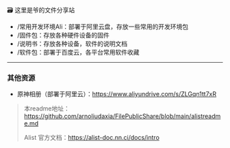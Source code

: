 🗃️ 这里是爷的文件分享站

- /常用开发环境Ali：部署于阿里云盘，存放一些常用的开发环境包
- /固件包：存放各种硬件设备的固件
- /说明书：存放各种设备，软件的说明文档
- /软件包：部署于百度云，各平台常用软件收藏

---

### 其他资源

- 原神相册（部署于阿里云）：https://www.aliyundrive.com/s/ZLGqn1tt7xR

> 本readme地址：https://github.com/arnoliudaxia/FilePublicShare/blob/main/alistreadme.md
> 
> Alist 官方文档：https://alist-doc.nn.ci/docs/intro

